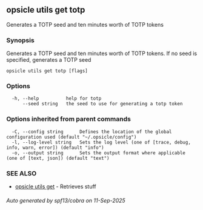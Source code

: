 ## opsicle utils get totp

Generates a TOTP seed and ten minutes worth of TOTP tokens

### Synopsis

Generates a TOTP seed and ten minutes worth of TOTP tokens. If no seed is specified, generates a TOTP seed

```
opsicle utils get totp [flags]
```

### Options

```
  -h, --help          help for totp
      --seed string   the seed to use for generating a totp token
```

### Options inherited from parent commands

```
  -C, --config string      Defines the location of the global configuration used (default "~/.opsicle/config")
  -l, --log-level string   Sets the log level (one of [trace, debug, info, warn, error]) (default "info")
  -o, --output string      Sets the output format where applicable (one of [text, json]) (default "text")
```

### SEE ALSO

* [opsicle utils get](cli/opsicle_utils_get.md)	 - Retrieves stuff

###### Auto generated by spf13/cobra on 11-Sep-2025
